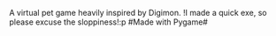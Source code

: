 A virtual pet game heavily inspired by Digimon.
!I made a quick exe, so please excuse the sloppiness!:p
#Made with Pygame#
